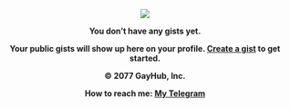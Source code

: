 <p align="center">
	<img src="https://github.githubassets.com/images/spinners/octocat-spinner-64.gif" />
</p>
<p align="center">
	<strong>You don’t have any gists yet.<strong>
</p>
<p align="center">
	Your public gists will show up here on your profile. <a href="https://gist.github.com/">Create a gist</a> to get started.
</p>
<p align="center">
	<strong>© 2077 GayHub, Inc.<strong>
</p>
<p align="center">
	<strong>How to reach me: <a href="https://t.me/atndko">My Telegram</a></strong>
</p>
